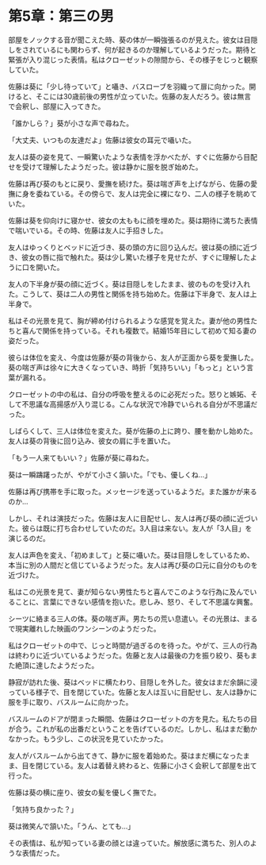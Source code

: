 # 第5章：第三の男

部屋をノックする音が聞こえた時、葵の体が一瞬強張るのが見えた。彼女は目隠しをされているにも関わらず、何が起きるのか理解しているようだった。期待と緊張が入り混じった表情。私はクローゼットの隙間から、その様子をじっと観察していた。

佐藤は葵に「少し待っていて」と囁き、バスローブを羽織って扉に向かった。開けると、そこには30歳前後の男性が立っていた。佐藤の友人だろう。彼は無言で会釈し、部屋に入ってきた。

「誰かしら？」葵が小さな声で尋ねた。

「大丈夫、いつもの友達だよ」佐藤は彼女の耳元で囁いた。

友人は葵の姿を見て、一瞬驚いたような表情を浮かべたが、すぐに佐藤から目配せを受けて理解したようだった。彼は静かに服を脱ぎ始めた。

佐藤は再び葵のもとに戻り、愛撫を続けた。葵は喘ぎ声を上げながら、佐藤の愛撫に身を委ねている。その傍らで、友人は完全に裸になり、二人の様子を眺めていた。

佐藤は葵を仰向けに寝かせ、彼女の太ももに顔を埋めた。葵は期待に満ちた表情で喘いでいる。その時、佐藤は友人に手招きした。

友人はゆっくりとベッドに近づき、葵の頭の方に回り込んだ。彼は葵の顔に近づき、彼女の唇に指で触れた。葵は少し驚いた様子を見せたが、すぐに理解したように口を開いた。

友人の下半身が葵の顔に近づく。葵は目隠しをしたまま、彼のものを受け入れた。こうして、葵は二人の男性と関係を持ち始めた。佐藤は下半身で、友人は上半身で。

私はその光景を見て、胸が締め付けられるような感覚を覚えた。妻が他の男性たちと喜んで関係を持っている。それも複数で。結婚15年目にして初めて知る妻の姿だった。

彼らは体位を変え、今度は佐藤が葵の背後から、友人が正面から葵を愛撫した。葵の喘ぎ声は徐々に大きくなっていき、時折「気持ちいい」「もっと」という言葉が漏れる。

クローゼットの中の私は、自分の呼吸を整えるのに必死だった。怒りと嫉妬、そして不思議な高揚感が入り混じる。こんな状況で冷静でいられる自分が不思議だった。

しばらくして、三人は体位を変えた。葵が佐藤の上に跨り、腰を動かし始めた。友人は葵の背後に回り込み、彼女の肩に手を置いた。

「もう一人来てもいい？」佐藤が葵に尋ねた。

葵は一瞬躊躇ったが、やがて小さく頷いた。「でも、優しくね...」

佐藤は再び携帯を手に取った。メッセージを送っているようだ。また誰かが来るのか...

しかし、それは演技だった。佐藤は友人に目配せし、友人は再び葵の顔に近づいた。彼らは既に打ち合わせしていたのだ。3人目は来ない。友人が「3人目」を演じるのだ。

友人は声色を変え、「初めまして」と葵に囁いた。葵は目隠しをしているため、本当に別の人間だと信じているようだった。友人は再び葵の口元に自分のものを近づけた。

私はこの光景を見て、妻が知らない男性たちと喜んでこのような行為に及んでいることに、言葉にできない感情を抱いた。悲しみ、怒り、そして不思議な興奮。

シーツに絡まる三人の体。葵の喘ぎ声。男たちの荒い息遣い。その光景は、まるで現実離れした映画のワンシーンのようだった。

私はクローゼットの中で、じっと時間が過ぎるのを待った。やがて、三人の行為は終わりに近づいているようだった。佐藤と友人は最後の力を振り絞り、葵もまた絶頂に達したようだった。

静寂が訪れた後、葵はベッドに横たわり、目隠しを外した。彼女はまだ余韻に浸っている様子で、目を閉じていた。佐藤と友人は互いに目配せし、友人は静かに服を手に取り、バスルームに向かった。

バスルームのドアが閉まった瞬間、佐藤はクローゼットの方を見た。私たちの目が合う。これが私の出番だということを告げているのだ。しかし、私はまだ動かなかった。もう少し、この状況を見ていたかった。

友人がバスルームから出てきて、静かに服を着始めた。葵はまだ横になったまま、目を閉じている。友人は着替え終わると、佐藤に小さく会釈して部屋を出て行った。

佐藤は葵の横に座り、彼女の髪を優しく撫でた。

「気持ち良かった？」

葵は微笑んで頷いた。「うん、とても...」

その表情は、私が知っている妻の顔とは違っていた。解放感に満ちた、別人のような表情だった。
